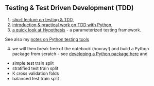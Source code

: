## Testing & Test Driven Development (TDD)

1. [short lecture on testing & TDD](https://github.com/ADGEfficiency/programming-resources/tree/master/testing/README.md),
2. [introduction & practical work on TDD with Python](https://github.com/ADGEfficiency/teaching-monolith/blob/master/test-driven-development/tdd.ipynb),
3. [a quick look at Hypothesis](https://github.com/ADGEfficiency/teaching-monolith/blob/master/test-driven-development/hypothesis.ipynb) - a parameterized testing framework.

See also my [notes on Python testing tools](https://github.com/ADGEfficiency/programming-resources/blob/master/test-driven-development/python-testing-tools.md) 


4. we will then break free of the notebook (hooray!) and build a Python package from scratch - see [developing a Python package here](https://github.com/ADGEfficiency/teaching-monolith/blob/master/test-driven-development/python-packaging.md) and 

- simple test train split
- stratified test train split
- K cross validation folds
- balanced test train split
